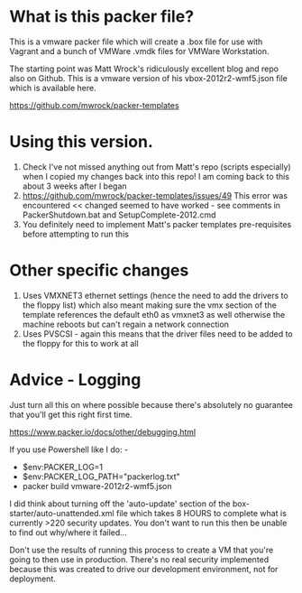 # What is this packer file?

This is a vmware packer file which will create a .box file for use with Vagrant and a bunch of VMWare .vmdk files for VMWare Workstation.

The starting point was Matt Wrock's ridiculously excellent blog and repo also on Github. This is a vmware version of his vbox-2012r2-wmf5.json file which is available here.

https://github.com/mwrock/packer-templates

# Using this version. 

1. Check I've not missed anything out from Matt's repo (scripts especially) when I copied my changes back into this repo! I am coming back to this about 3 weeks after I began
2. https://github.com/mwrock/packer-templates/issues/49 This error was encountered << changed seemed to have worked - see comments in PackerShutdown.bat and SetupComplete-2012.cmd
3. You definitely need to implement Matt's packer templates pre-requisites before attempting to run this

# Other specific changes  

1. Uses VMXNET3 ethernet settings (hence the need to add the drivers to the floppy list) which also meant making sure the vmx section of the template references the default eth0 as vmxnet3 as well otherwise the machine reboots but can't regain a network connection
2. Uses PVSCSI - again this means that the driver files need to be added to the floppy for this to work at all

# Advice - Logging

Just turn all this on where possible because there's absolutely no guarantee that you'll get this right first time. 

https://www.packer.io/docs/other/debugging.html

If you use Powershell like I do: -

* $env:PACKER_LOG=1
* $env:PACKER_LOG_PATH="packerlog.txt"
* packer build vmware-2012r2-wmf5.json

I did think about turning off the 'auto-update' section of the box-starter/auto-unattended.xml file which takes 8 HOURS to complete what is currently >220 security updates. You don't want to run this then be unable to find out why/where it failed... 

Don't use the results of running this process to create a VM that you're going to then use in production. There's no real security implemented because this was created to drive our development environment, not for deployment.
